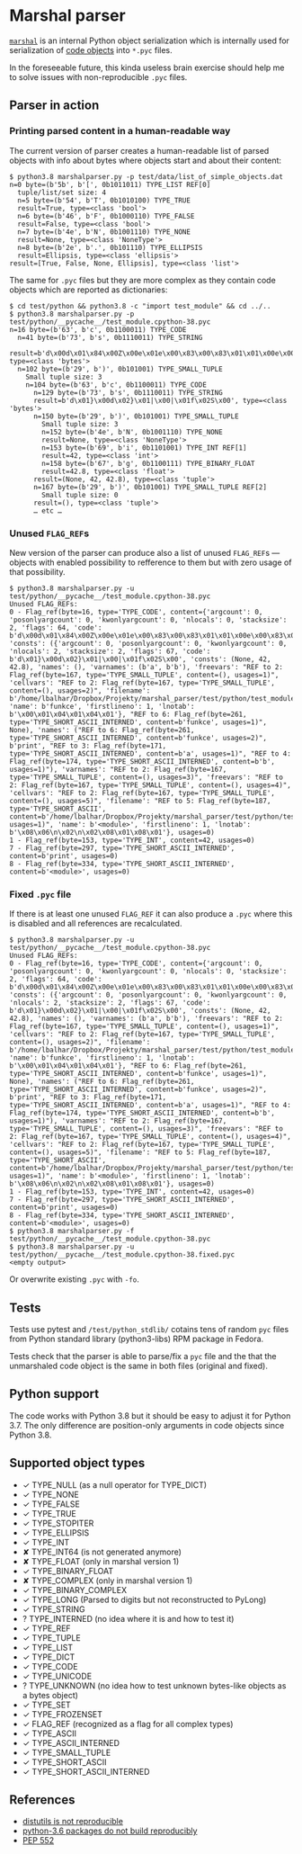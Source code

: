 # Marshal parser

[`marshal`](https://docs.python.org/3/library/marshal.html)
is an internal Python object serialization which is internally used
for serialization of [code objects](https://docs.python.org/3/c-api/code.html) into `*.pyc` files.

In the foreseeable future, this kinda useless brain exercise should
help me to solve issues with non-reproducible `.pyc` files.

## Parser in action

### Printing parsed content in a human-readable way

The current version of parser creates a human-readable list of parsed objects
with info about bytes where objects start and about their content:

```
$ python3.8 marshalparser.py -p test/data/list_of_simple_objects.dat
n=0 byte=(b'5b', b'[', 0b1011011) TYPE_LIST REF[0]
  tuple/list/set size: 4
  n=5 byte=(b'54', b'T', 0b1010100) TYPE_TRUE
  result=True, type=<class 'bool'>
  n=6 byte=(b'46', b'F', 0b1000110) TYPE_FALSE
  result=False, type=<class 'bool'>
  n=7 byte=(b'4e', b'N', 0b1001110) TYPE_NONE
  result=None, type=<class 'NoneType'>
  n=8 byte=(b'2e', b'.', 0b101110) TYPE_ELLIPSIS
  result=Ellipsis, type=<class 'ellipsis'>
result=[True, False, None, Ellipsis], type=<class 'list'>
```

The same for `.pyc` files but they are more complex as they contain code objects which are reported as dictionaries:

```
$ cd test/python && python3.8 -c "import test_module" && cd ../..
$ python3.8 marshalparser.py -p test/python/__pycache__/test_module.cpython-38.pyc
n=16 byte=(b'63', b'c', 0b1100011) TYPE_CODE
  n=41 byte=(b'73', b's', 0b1110011) TYPE_STRING
  result=b'd\x00d\x01\x84\x00Z\x00e\x01e\x00\x83\x00\x83\x01\x01\x00e\x00\x83\x00\\\x02Z\x02Z\x03e\x02e\x03f\x02\x01\x00e\x02e\x03g\x02\x01\x00e\x02e\x03i\x01\x01\x00d\x02S\x00', type=<class 'bytes'>
  n=102 byte=(b'29', b')', 0b101001) TYPE_SMALL_TUPLE
    Small tuple size: 3
    n=104 byte=(b'63', b'c', 0b1100011) TYPE_CODE
      n=129 byte=(b'73', b's', 0b1110011) TYPE_STRING
      result=b'd\x01}\x00d\x02}\x01|\x00|\x01f\x02S\x00', type=<class 'bytes'>
      n=150 byte=(b'29', b')', 0b101001) TYPE_SMALL_TUPLE
        Small tuple size: 3
        n=152 byte=(b'4e', b'N', 0b1001110) TYPE_NONE
        result=None, type=<class 'NoneType'>
        n=153 byte=(b'69', b'i', 0b1101001) TYPE_INT REF[1]
        result=42, type=<class 'int'>
        n=158 byte=(b'67', b'g', 0b1100111) TYPE_BINARY_FLOAT
        result=42.8, type=<class 'float'>
      result=(None, 42, 42.8), type=<class 'tuple'>
      n=167 byte=(b'29', b')', 0b101001) TYPE_SMALL_TUPLE REF[2]
        Small tuple size: 0
      result=(), type=<class 'tuple'>
      … etc …
```

### Unused `FLAG_REF`s

New version of the parser can produce also a list of unused `FLAG_REF`s — objects with
enabled possibility to refference to them but with zero usage of that possibility.

```
$ python3.8 marshalparser.py -u test/python/__pycache__/test_module.cpython-38.pyc
Unused FLAG_REFs:
0 - Flag_ref(byte=16, type='TYPE_CODE', content={'argcount': 0, 'posonlyargcount': 0, 'kwonlyargcount': 0, 'nlocals': 0, 'stacksize': 2, 'flags': 64, 'code': b'd\x00d\x01\x84\x00Z\x00e\x01e\x00\x83\x00\x83\x01\x01\x00e\x00\x83\x00\\\x02Z\x02Z\x03e\x02e\x03f\x02\x01\x00e\x02e\x03g\x02\x01\x00e\x02e\x03i\x01\x01\x00d\x02S\x00', 'consts': ({'argcount': 0, 'posonlyargcount': 0, 'kwonlyargcount': 0, 'nlocals': 2, 'stacksize': 2, 'flags': 67, 'code': b'd\x01}\x00d\x02}\x01|\x00|\x01f\x02S\x00', 'consts': (None, 42, 42.8), 'names': (), 'varnames': (b'a', b'b'), 'freevars': "REF to 2: Flag_ref(byte=167, type='TYPE_SMALL_TUPLE', content=(), usages=1)", 'cellvars': "REF to 2: Flag_ref(byte=167, type='TYPE_SMALL_TUPLE', content=(), usages=2)", 'filename': b'/home/lbalhar/Dropbox/Projekty/marshal_parser/test/python/test_module.py', 'name': b'funkce', 'firstlineno': 1, 'lnotab': b'\x00\x01\x04\x01\x04\x01'}, "REF to 6: Flag_ref(byte=261, type='TYPE_SHORT_ASCII_INTERNED', content=b'funkce', usages=1)", None), 'names': ("REF to 6: Flag_ref(byte=261, type='TYPE_SHORT_ASCII_INTERNED', content=b'funkce', usages=2)", b'print', "REF to 3: Flag_ref(byte=171, type='TYPE_SHORT_ASCII_INTERNED', content=b'a', usages=1)", "REF to 4: Flag_ref(byte=174, type='TYPE_SHORT_ASCII_INTERNED', content=b'b', usages=1)"), 'varnames': "REF to 2: Flag_ref(byte=167, type='TYPE_SMALL_TUPLE', content=(), usages=3)", 'freevars': "REF to 2: Flag_ref(byte=167, type='TYPE_SMALL_TUPLE', content=(), usages=4)", 'cellvars': "REF to 2: Flag_ref(byte=167, type='TYPE_SMALL_TUPLE', content=(), usages=5)", 'filename': "REF to 5: Flag_ref(byte=187, type='TYPE_SHORT_ASCII', content=b'/home/lbalhar/Dropbox/Projekty/marshal_parser/test/python/test_module.py', usages=1)", 'name': b'<module>', 'firstlineno': 1, 'lnotab': b'\x08\x06\n\x02\n\x02\x08\x01\x08\x01'}, usages=0)
1 - Flag_ref(byte=153, type='TYPE_INT', content=42, usages=0)
7 - Flag_ref(byte=297, type='TYPE_SHORT_ASCII_INTERNED', content=b'print', usages=0)
8 - Flag_ref(byte=334, type='TYPE_SHORT_ASCII_INTERNED', content=b'<module>', usages=0)
```

### Fixed `.pyc` file

If there is at least one unused `FLAG_REF` it can also produce a `.pyc`  where this is disabled and all references
are recalculated.

```
$ python3.8 marshalparser.py -u test/python/__pycache__/test_module.cpython-38.pyc
Unused FLAG_REFs:
0 - Flag_ref(byte=16, type='TYPE_CODE', content={'argcount': 0, 'posonlyargcount': 0, 'kwonlyargcount': 0, 'nlocals': 0, 'stacksize': 2, 'flags': 64, 'code': b'd\x00d\x01\x84\x00Z\x00e\x01e\x00\x83\x00\x83\x01\x01\x00e\x00\x83\x00\\\x02Z\x02Z\x03e\x02e\x03f\x02\x01\x00e\x02e\x03g\x02\x01\x00e\x02e\x03i\x01\x01\x00d\x02S\x00', 'consts': ({'argcount': 0, 'posonlyargcount': 0, 'kwonlyargcount': 0, 'nlocals': 2, 'stacksize': 2, 'flags': 67, 'code': b'd\x01}\x00d\x02}\x01|\x00|\x01f\x02S\x00', 'consts': (None, 42, 42.8), 'names': (), 'varnames': (b'a', b'b'), 'freevars': "REF to 2: Flag_ref(byte=167, type='TYPE_SMALL_TUPLE', content=(), usages=1)", 'cellvars': "REF to 2: Flag_ref(byte=167, type='TYPE_SMALL_TUPLE', content=(), usages=2)", 'filename': b'/home/lbalhar/Dropbox/Projekty/marshal_parser/test/python/test_module.py', 'name': b'funkce', 'firstlineno': 1, 'lnotab': b'\x00\x01\x04\x01\x04\x01'}, "REF to 6: Flag_ref(byte=261, type='TYPE_SHORT_ASCII_INTERNED', content=b'funkce', usages=1)", None), 'names': ("REF to 6: Flag_ref(byte=261, type='TYPE_SHORT_ASCII_INTERNED', content=b'funkce', usages=2)", b'print', "REF to 3: Flag_ref(byte=171, type='TYPE_SHORT_ASCII_INTERNED', content=b'a', usages=1)", "REF to 4: Flag_ref(byte=174, type='TYPE_SHORT_ASCII_INTERNED', content=b'b', usages=1)"), 'varnames': "REF to 2: Flag_ref(byte=167, type='TYPE_SMALL_TUPLE', content=(), usages=3)", 'freevars': "REF to 2: Flag_ref(byte=167, type='TYPE_SMALL_TUPLE', content=(), usages=4)", 'cellvars': "REF to 2: Flag_ref(byte=167, type='TYPE_SMALL_TUPLE', content=(), usages=5)", 'filename': "REF to 5: Flag_ref(byte=187, type='TYPE_SHORT_ASCII', content=b'/home/lbalhar/Dropbox/Projekty/marshal_parser/test/python/test_module.py', usages=1)", 'name': b'<module>', 'firstlineno': 1, 'lnotab': b'\x08\x06\n\x02\n\x02\x08\x01\x08\x01'}, usages=0)
1 - Flag_ref(byte=153, type='TYPE_INT', content=42, usages=0)
7 - Flag_ref(byte=297, type='TYPE_SHORT_ASCII_INTERNED', content=b'print', usages=0)
8 - Flag_ref(byte=334, type='TYPE_SHORT_ASCII_INTERNED', content=b'<module>', usages=0)
$ python3.8 marshalparser.py -f test/python/__pycache__/test_module.cpython-38.pyc
$ python3.8 marshalparser.py -u test/python/__pycache__/test_module.cpython-38.fixed.pyc
<empty output>
```

Or overwrite existing `.pyc` with `-fo`.

## Tests

Tests use pytest and `/test/python_stdlib/` cotains tens of random `pyc` files from Python standard library
(python3-libs) RPM package in Fedora.

Tests check that the parser is able to parse/fix a `pyc` file and the that the unmarshaled code object is the same
in both files (original and fixed).

## Python support

The code works with Python 3.8 but it should be easy to adjust it for Python 3.7. The only difference are
position-only arguments in code objects since Python 3.8.

## Supported object types

* ✓ TYPE_NULL (as a null operator for TYPE_DICT)
* ✓ TYPE_NONE
* ✓ TYPE_FALSE
* ✓ TYPE_TRUE
* ✓ TYPE_STOPITER
* ✓ TYPE_ELLIPSIS
* ✓ TYPE_INT
* ✘ TYPE_INT64 (is not generated anymore)
* ✘ TYPE_FLOAT (only in marshal version 1)
* ✓ TYPE_BINARY_FLOAT
* ✘ TYPE_COMPLEX (only in marshal version 1)
* ✓ TYPE_BINARY_COMPLEX
* ✓ TYPE_LONG (Parsed to digits but not reconstructed to PyLong)
* ✓ TYPE_STRING
* ? TYPE_INTERNED (no idea where it is and how to test it)
* ✓ TYPE_REF
* ✓ TYPE_TUPLE
* ✓ TYPE_LIST
* ✓ TYPE_DICT
* ✓ TYPE_CODE
* ✓ TYPE_UNICODE
* ? TYPE_UNKNOWN (no idea how to test unknown bytes-like objects as a bytes object)
* ✓ TYPE_SET
* ✓ TYPE_FROZENSET
* ✓ FLAG_REF (recognized as a flag for all complex types)
* ✓ TYPE_ASCII
* ✓ TYPE_ASCII_INTERNED
* ✓ TYPE_SMALL_TUPLE
* ✓ TYPE_SHORT_ASCII
* ✓ TYPE_SHORT_ASCII_INTERNED

## References

* [distutils is not reproducible](https://bugs.python.org/issue34033)
* [python-3.6 packages do not build reproducibly](https://bugzilla.opensuse.org/show_bug.cgi?id=1049186)
* [PEP 552](https://www.python.org/dev/peps/pep-0552/)

